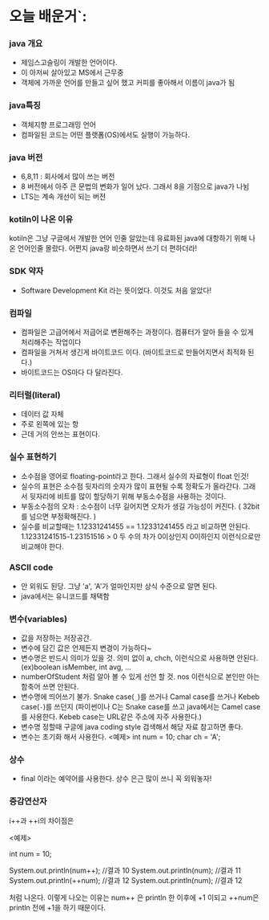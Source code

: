 # 오늘 배운거`:

### java 개요
- 제임스고슬링이 개발한 언어이다. 
- 이 아저씨 살아있고 MS에서 근무중
- 객체에 가까운 언어를 만들고 싶어 했고 커피를 좋아해서 이름이 java가 됨

### java특징
- 객체지향 프로그래밍 언어
- 컴파일된 코드는 어떤 플랫폼(OS)에서도 실행이 가능하다.

### java 버전
- 6,8,11 : 회사에서 많이 쓰는 버전
- 8 버전에서 아주 큰 문법의 변화가 일어 났다. 그래서 8을 기점으로 java가 나뉨
- LTS는 계속 개선이 되는 버전

### kotiln이 나온 이유
kotiln은 그냥 구글에서 개발한 언어 인줄 알았는데 
유료화된 java에 대항하기 위해 나온 언어인줄 몰랐다.
어쩐지 java랑 비슷하면서 쓰기 더 편하더라!

### SDK 약자
- Software Development Kit 라는 뜻이었다. 이것도 처음 알았다!

### 컴파일
- 컴파일은 고급어에서 저급어로 변환해주는 과정이다. 컴퓨터가 알아 들을 수 있게 처리해주는 작업이다
- 컴파일을 거쳐서 생긴게 바이트코드 이다. (바이트코드로 만들어지면서 최적화 된다.)
- 바이트코드는 OS마다 다 달라진다.

### 리터럴(literal)
- 데이터 값 자체
- 주로 왼쪽에 있는 항
- 근데 거의 안쓰는 표현이다. 

### 실수 표현하기
- 소수점을 영어로 floating-point라고 한다. 그래서 실수의 자료형이 float 인것!
- 실수의 표현은 소수점 뒷자리의 숫자가 많이 표현될 수록 정확도가 올라간다. 그래서 뒷자리에 비트를 많이 할당하기 위해 부동소수점을 사용하는 것이다.
- 부동소수점의 오차 : 소수점이 너무 길어지면 오차가 생길 가능성이 커진다. ( 32bit를 넘으면 부정확해진다. )
- 실수를 비교할때는 1.12331241455 == 1.12331241455 라고 비교하면 안된다. 1.12331241515-1.23151516 > 0 두 수의 차가 0이상인지 0이하인지 이런식으로만 비교해야 한다.

### ASCII code
- 안 외워도 된당. 그냥 'a', 'A'가 얼마인지만 상식 수준으로 알면 된다.
- java에서는 유니코드를 채택함

### 변수(variables)
- 값을 저장하는 저장공간.
- 변수에 담긴 값은 언제든지 변경이 가능하다~
- 변수명은 반드시 의미가 있을 것. 의미 없이 a, chch, 이런식으로 사용하면 안된다.(ex)boolean isMember, int avg, ...
- numberOfStudent 처럼 알아 볼 수 있게 선언 할 것. nos 이런식으로 본인만 아는 함축어 쓰면 안된다.
- 변수명에 띄어쓰기 불가. Snake case(`_`)를 쓰거나 Camal case를 쓰거나 Kebeb case(`-`)를 쓰던지 (파이썬이나 C는 Snake case를 쓰고 java에서는 Camel case를 사용한다. Kebeb case는 URL같은 주소에 자주 사용한다.)
- 변수명 정할때 구글에 java coding style 검색해서 해당 자료 참고하면 좋다. 
- 변수는 초기화 해서 사용한다. 
<예제>
int num = 10;
char ch = 'A';

### 상수
- final 이라는 예약어를 사용한다. 상수 은근 많이 쓰니 꼭 외워놓자!

### 증감연산자
i++과 ++i의 차이점은

<예제>

int num = 10;

System.out.println(num++);   //결과 10
System.out.println(num);     //결과 11
System.out.println(++num);   //결과 12
System.out.println(num);     //결과 12

처럼 나온다. 이렇게 나오는 이유는
num++ 은 println 한 이후에 +1 이되고
++num은 println 전에 +1을 하기 때문이다.


